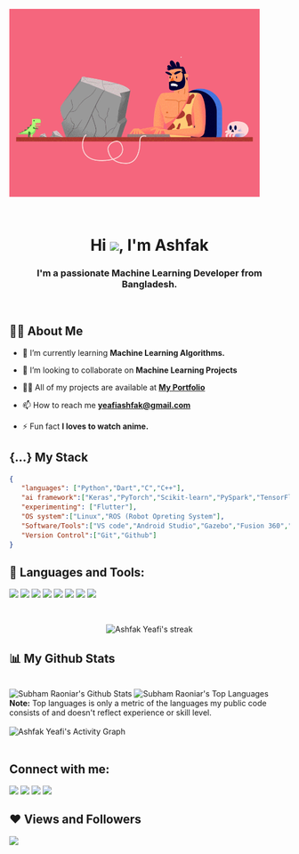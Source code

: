 
<p aling="center">
<a href="#"><img width="450px" align="center" src="Programmer-I.gif"/></a>
</p>
<!-- <p align="right">
<a target="_blank" href="https://ashfakyeafi.github.io/iamyeafi/"><img width="450" align="right" src="Programmer-I.gif"></a>
</p> -->
<br>
<p aling="left">
<h1 align="center">Hi <img src="https://raw.githubusercontent.com/MartinHeinz/MartinHeinz/master/wave.gif" width="30px">, I'm Ashfak</h1>
<h3 align="center">I'm a passionate Machine Learning Developer from Bangladesh.</h3>
</p>
<br>
<p align="left">

## 🙋‍♂️ About Me

<!-- - 🔭 I’m currently working on **[Covid-19 Tracker](https://covid-19-tracker-e4bda.web.app/)** -->

- 🌱 I’m currently learning **Machine Learning Algorithms.**

- 👯 I’m looking to collaborate on **Machine Learning Projects**

- 👨‍💻 All of my projects are available at **[My Portfolio](https://ashfakyeafi.github.io/iamyeafi/)**

- 📫 How to reach me **yeafiashfak@gmail.com**

- ⚡ Fun fact **I loves to watch anime.**

</p>




## {...} My Stack

```json
{
   "languages": ["Python","Dart","C","C++"],
   "ai framework":["Keras","PyTorch","Scikit-learn","PySpark","TensorFlow","Tensorflow Lite"],
   "experimenting": ["Flutter"],
   "OS system":["Linux","ROS (Robot Opreting System"],
   "Software/Tools":["VS code","Android Studio","Gazebo","Fusion 360","PyCharm"],
   "Version Control":["Git","Github"]
}
```


## 🚀 Languages and Tools:

<p align="left"> 
    <img src="https://img.icons8.com/color/48/000000/python.png"/> 
    <img src="https://img.icons8.com/color/48/000000/c-programming.png"/> 
    <img src="https://img.icons8.com/color/48/000000/c-plus-plus-logo.png"/> 
    <img src="https://img.icons8.com/color/48/000000/dart.png"/>
    <img src="https://img.icons8.com/color/48/000000/tensorflow.png"/>
    <img src="https://img.icons8.com/color/48/000000/linux--v2.png"/>  
    <img src="https://img.icons8.com/color/48/000000/autodesk-fusion-360.png"/>
    <img src="https://img.icons8.com/color/48/000000/wordpress.png"/>
</p>

<!-- [![React Badge](https://img.shields.io/badge/-React-61DBFB?style=for-the-badge&labelColor=black&logo=react&logoColor=61DBFB)](#)  [![Javascript Badge](https://img.shields.io/badge/-Javascript-F0DB4F?style=for-the-badge&labelColor=black&logo=javascript&logoColor=F0DB4F)](#) [![Typescript Badge](https://img.shields.io/badge/-Typescript-007acc?style=for-the-badge&labelColor=black&logo=typescript&logoColor=007acc)](#) [![Nodejs Badge](https://img.shields.io/badge/-Nodejs-3C873A?style=for-the-badge&labelColor=black&logo=node.js&logoColor=3C873A)](#) [![GraphQL Badge](https://img.shields.io/badge/-GraphQl-e535ab?style=for-the-badge&labelColor=black&logo=node.js&logoColor=e535ab)](#) -->
<br/>

<p align="center">
    <img title="🔥 Get streak stats for your profile at git.io/streak-stats" alt="Ashfak Yeafi's streak" src="https://github-readme-streak-stats.herokuapp.com/?user=AshfakYeafi&theme=black-ice&hide_border=true&stroke=0000&background=060A0CD0"/>
</p>

## 📊 My Github Stats

  <br/>
    <img alt="Subham Raoniar's Github Stats" src="https://github-readme-stats.vercel.app/api?username=AshfakYeafi&show_icons=true&count_private=true&theme=react&hide_border=true&bg_color=0D1117" />
  <img alt="Subham Raoniar's Top Languages" src="https://github-readme-stats.vercel.app/api/top-langs/?username=AshfakYeafi&langs_count=8&count_private=true&layout=compact&theme=react&hide_border=true&bg_color=0D1117" />
  <br/>
  <b>Note:</b> Top languages is only a metric of the languages my public code consists of and doesn't reflect experience or skill level.


<br/>
<br/>

<img alt="Ashfak Yeafi's Activity Graph" src="https://activity-graph.herokuapp.com/graph?username=AshfakYeafi&bg_color=0D1117&color=5BCDEC&line=5BCDEC&point=FFFFFF&hide_border=true" />

<br/>
<br/>

## Connect with me:
<p align="left">

<a href = "https://www.linkedin.com/in/ashfakyeafi/"><img src="https://img.icons8.com/fluent/48/000000/linkedin.png"/></a>
<a href = "https://www.facebook.com/ashfak.yeafi"><img src="https://img.icons8.com/fluent/48/000000/facebook.png"/></a>
<a href = "https://www.instagram.com/ashfak_yeafi"><img src="https://img.icons8.com/fluent/48/000000/instagram-new.png"/></a>
<a href = "https://www.youtube.com/channel/UCdaSAPosAJL428qSwjhq_YQ"><img src="https://img.icons8.com/color/48/000000/youtube-play.png"/></a>

</p>

## ❤ Views and Followers
<a href="https://github.com/Meghna-DAS/github-profile-views-counter">
    <img src="https://komarev.com/ghpvc/?username=AshfakYeafi">
</a>


